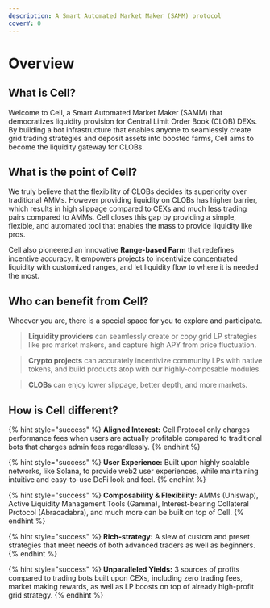 ```yaml
---
description: A Smart Automated Market Maker (SAMM) protocol
coverY: 0
---
```


# Overview

## What is Cell?

Welcome to Cell, a Smart Automated Market Maker (SAMM) that democratizes liquidity provision for Central Limit Order Book (CLOB) DEXs. By building a bot infrastructure that enables anyone to seamlessly create grid trading strategies and deposit assets into boosted farms, Cell aims to become the liquidity gateway for CLOBs.

## What is the point of Cell?

We truly believe that the flexibility of CLOBs decides its superiority over traditional AMMs. However providing liquidity on CLOBs has higher barrier, which results in high slippage compared to CEXs and much less trading pairs compared to AMMs. Cell closes this gap by providing a simple, flexible, and automated tool that enables the mass to provide liquidity like pros.

Cell also pioneered an innovative **Range-based Farm** that redefines incentive accuracy. It empowers projects to incentivize concentrated liquidity with customized ranges, and let liquidity flow to where it is needed the most.

## Who can benefit from Cell?

Whoever you are, there is a special space for you to explore and participate.

> **Liquidity providers** can seamlessly create or copy grid LP strategies like pro market makers, and capture high APY from price fluctuation.

> **Crypto projects** can accurately incentivize community LPs with native tokens, and build products atop with our highly-composable modules.

> **CLOBs** can enjoy lower slippage, better depth, and more markets.

## How is Cell different?

{% hint style="success" %}
**Aligned Interest:** Cell Protocol only charges performance fees when users are actually profitable compared to traditional bots that charges admin fees regardlessly.
{% endhint %}

{% hint style="success" %}
**User Experience:** Built upon highly scalable networks, like Solana, to provide web2 user experiences, while maintaining intuitive and easy-to-use DeFi look and feel.
{% endhint %}

{% hint style="success" %}
**Composability & Flexibility:** AMMs (Uniswap), Active Liquidity Management Tools (Gamma), Interest-bearing Collateral Protocol (Abracadabra), and much more can be built on top of Cell.
{% endhint %}

{% hint style="success" %}
**Rich-strategy:** A slew of custom and preset strategies that meet needs of both advanced traders as well as beginners.
{% endhint %}

{% hint style="success" %}
**Unparalleled Yields:** 3 sources of profits compared to trading bots built upon CEXs, including zero trading fees, market making rewards, as well as LP boosts on top of already high-profit grid strategy.
{% endhint %}

